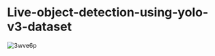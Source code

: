 # Live-object-detection-using-yolo-v3-dataset
![3wve6p](https://user-images.githubusercontent.com/51853466/79459514-0383f380-8011-11ea-8c3b-af6c7521f9bd.gif)
